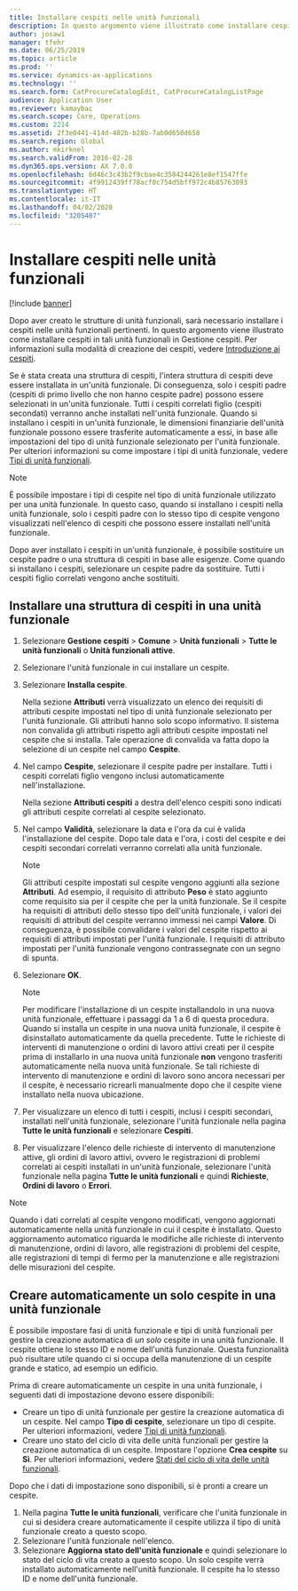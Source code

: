 ```yaml
---
title: Installare cespiti nelle unità funzionali
description: In questo argomento viene illustrato come installare cespiti nelle unità funzionali in Gestione cespiti.
author: josaw1
manager: tfehr
ms.date: 06/25/2019
ms.topic: article
ms.prod: ''
ms.service: dynamics-ax-applications
ms.technology: ''
ms.search.form: CatProcureCatalogEdit, CatProcureCatalogListPage
audience: Application User
ms.reviewer: kamaybac
ms.search.scope: Core, Operations
ms.custom: 2214
ms.assetid: 2f3e0441-414d-402b-b28b-7ab0d650d658
ms.search.region: Global
ms.author: mkirknel
ms.search.validFrom: 2016-02-28
ms.dyn365.ops.version: AX 7.0.0
ms.openlocfilehash: 6d46c3c43b2f9cbae4c3584244261e8ef1547ffe
ms.sourcegitcommit: 4f9912439ff78acf0c754d5bff972c4b85763093
ms.translationtype: HT
ms.contentlocale: it-IT
ms.lasthandoff: 04/02/2020
ms.locfileid: "3205407"
---
```

# <a name="install-assets-on-functional-locations"></a>Installare cespiti nelle unità funzionali

[!include [banner](../../includes/banner.md)]

 

Dopo aver creato le strutture di unità funzionali, sarà necessario installare i cespiti nelle unità funzionali pertinenti. In questo argomento viene illustrato come installare cespiti in tali unità funzionali in Gestione cespiti. Per informazioni sulla modalità di creazione dei cespiti, vedere [Introduzione ai cespiti](../objects/introduction-to-objects.md).

Se è stata creata una struttura di cespiti, l'intera struttura di cespiti deve essere installata in un'unità funzionale. Di conseguenza, solo i cespiti padre (cespiti di primo livello che non hanno cespite padre) possono essere selezionati in un'unità funzionale. Tutti i cespiti correlati figlio (cespiti secondati) verranno anche installati nell'unità funzionale. Quando si installano i cespiti in un'unità funzionale, le dimensioni finanziarie dell'unità funzionale possono essere trasferite automaticamente a essi, in base alle impostazioni del tipo di unità funzionale selezionato per l'unità funzionale. Per ulteriori informazioni su come impostare i tipi di unità funzionale, vedere [Tipi di unità funzionali](../setup-for-functional-locations/functional-location-types.md).

> [!NOTE]
> È possibile impostare i tipi di cespite nel tipo di unità funzionale utilizzato per una unità funzionale. In questo caso, quando si installano i cespiti nella unità funzionale, solo i cespiti padre con lo stesso tipo di cespite vengono visualizzati nell'elenco di cespiti che possono essere installati nell'unità funzionale.

Dopo aver installato i cespiti in un'unità funzionale, è possibile sostituire un cespite padre o una struttura di cespiti in base alle esigenze. Come quando si installano i cespiti, selezionare un cespite padre da sostituire. Tutti i cespiti figlio correlati vengono anche sostituiti. 


## <a name="install-an-asset-structure-on-a-functional-location"></a>Installare una struttura di cespiti in una unità funzionale

1. Selezionare **Gestione cespiti** \> **Comune** \> **Unità funzionali** \> **Tutte le unità funzionali** o **Unità funzionali attive**.
2. Selezionare l'unità funzionale in cui installare un cespite.
3. Selezionare **Installa cespite**.

    Nella sezione **Attributi** verrà visualizzato un elenco dei requisiti di attributi cespite impostati nel tipo di unità funzionale selezionato per l'unità funzionale. Gli attributi hanno solo scopo informativo. Il sistema non convalida gli attributi rispetto agli attributi cespite impostati nel cespite che si installa. Tale operazione di convalida va fatta dopo la selezione di un cespite nel campo **Cespite**.

4. Nel campo **Cespite**, selezionare il cespite padre per installare. Tutti i cespiti correlati figlio vengono inclusi automaticamente nell'installazione.

    Nella sezione **Attributi cespiti** a destra dell'elenco cespiti sono indicati gli attributi cespite correlati al cespite selezionato.

5. Nel campo **Validità**, selezionare la data e l'ora da cui è valida l'installazione del cespite. Dopo tale data e l'ora, i costi del cespite e dei cespiti secondari correlati verranno correlati alla unità funzionale.

    > [!NOTE]
    > Gli attributi cespite impostati sul cespite vengono aggiunti alla sezione **Attributi**. Ad esempio, il requisito di attributo **Peso** è stato aggiunto come requisito sia per il cespite che per la unità funzionale. Se il cespite ha requisiti di attributi dello stesso tipo dell'unità funzionale, i valori dei requisiti di attributi del cespite verranno immessi nei campi **Valore**. Di conseguenza, è possibile convalidare i valori del cespite rispetto ai requisiti di attributi impostati per l'unità funzionale. I requisiti di attributo impostati per l'unità funzionale vengono contrassegnate con un segno di spunta.

6. Selezionare **OK**.

    > [!NOTE]
    > Per modificare l'installazione di un cespite installandolo in una nuova unità funzionale, effettuare i passaggi da 1 a 6 di questa procedura. Quando si installa un cespite in una nuova unità funzionale, il cespite è disinstallato automaticamente da quella precedente. Tutte le richieste di interventi di manutenzione o ordini di lavoro attivi creati per il cespite prima di installarlo in una nuova unità funzionale **non** vengono trasferiti automaticamente nella nuova unità funzionale. Se tali richieste di intervento di manutenzione e ordini di lavoro sono ancora necessari per il cespite, è necessario ricrearli manualmente dopo che il cespite viene installato nella nuova ubicazione.

7. Per visualizzare un elenco di tutti i cespiti, inclusi i cespiti secondari, installati nell'unità funzionale, selezionare l'unità funzionale nella pagina **Tutte le unità funzionali** e selezionare **Cespiti**.
8. Per visualizzare l'elenco delle richieste di intervento di manutenzione attive, gli ordini di lavoro attivi, ovvero le registrazioni di problemi correlati ai cespiti installati in un'unità funzionale, selezionare l'unità funzionale nella pagina **Tutte le unità funzionali** e quindi **Richieste**, **Ordini di lavoro** o **Errori**.

> [!NOTE]
> Quando i dati correlati al cespite vengono modificati, vengono aggiornati automaticamente nella unità funzionale in cui il cespite è installato. Questo aggiornamento automatico riguarda le modifiche alle richieste di intervento di manutenzione, ordini di lavoro, alle registrazioni di problemi del cespite, alle registrazioni di tempi di fermo per la manutenzione e alle registrazioni delle misurazioni del cespite.

## <a name="automatically-create-one-asset-on-a-functional-location"></a>Creare automaticamente un solo cespite in una unità funzionale

È possibile impostare fasi di unità funzionale e tipi di unità funzionali per gestire la creazione automatica di *un solo* cespite in una unità funzionale. Il cespite ottiene lo stesso ID e nome dell'unità funzionale. Questa funzionalità può risultare utile quando ci si occupa della manutenzione di un cespite grande e statico, ad esempio un edificio.

Prima di creare automaticamente un cespite in una unità funzionale, i seguenti dati di impostazione devono essere disponibili:

- Creare un tipo di unità funzionale per gestire la creazione automatica di un cespite. Nel campo **Tipo di cespite**, selezionare un tipo di cespite. Per ulteriori informazioni, vedere [Tipi di unità funzionali](../setup-for-functional-locations/functional-location-types.md).
- Creare uno stato del ciclo di vita delle unità funzionali per gestire la creazione automatica di un cespite. Impostare l'opzione **Crea cespite** su **Sì**. Per ulteriori informazioni, vedere [Stati del ciclo di vita delle unità funzionali](../setup-for-functional-locations/functional-location-stages.md).

Dopo che i dati di impostazione sono disponibili, si è pronti a creare un cespite.

1. Nella pagina **Tutte le unità funzionali**, verificare che l'unità funzionale in cui si desidera creare automaticamente il cespite utilizza il tipo di unità funzionale creato a questo scopo.
2. Selezionare l'unità funzionale nell'elenco.
3. Selezionare **Aggiorna stato dell'unità funzionale** e quindi selezionare lo stato del ciclo di vita creato a questo scopo. Un solo cespite verrà installato automaticamente nell'unità funzionale. Il cespite ha lo stesso ID e nome dell'unità funzionale.
